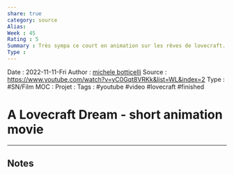 ```yaml
---
share: true 
category: source
Alias:
Week : 45
Rating : 5
Summary : Très sympa ce court en animation sur les rêves de lovecraft.
Type : 
---
```

Date : 2022-11-11-Fri
Author : [michele botticelli](michele%20botticelli.md)
Source : https://www.youtube.com/watch?v=yC0Gqt8VRKk&list=WL&index=2
Type : #SN/Film 
MOC :
Projet : 
Tags : #youtube #video #lovecraft #finished 

# A Lovecraft Dream - short animation movie


***

## Notes

